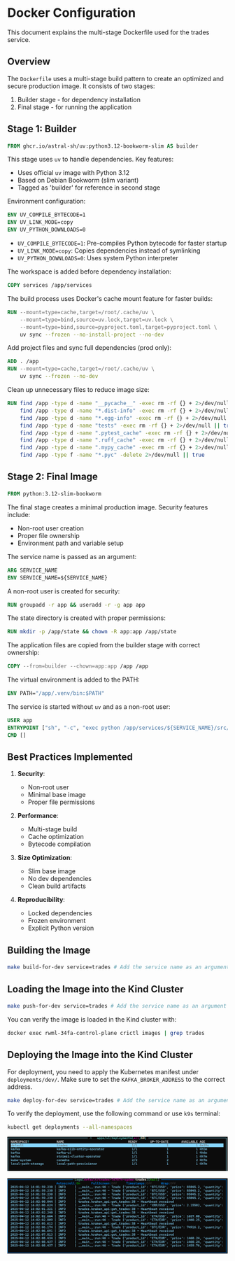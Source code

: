 # Docker Configuration

This document explains the multi-stage Dockerfile used for the trades service.

## Overview

The `Dockerfile` uses a multi-stage build pattern to create an optimized and secure production image. It consists of two stages:

1. Builder stage - for dependency installation
1. Final stage - for running the application

## Stage 1: Builder

```dockerfile
FROM ghcr.io/astral-sh/uv:python3.12-bookworm-slim AS builder
```

This stage uses `uv` to handle dependencies. Key features:

- Uses official `uv` image with Python 3.12
- Based on Debian Bookworm (slim variant)
- Tagged as 'builder' for reference in second stage

Environment configuration:

```dockerfile
ENV UV_COMPILE_BYTECODE=1
ENV UV_LINK_MODE=copy
ENV UV_PYTHON_DOWNLOADS=0
```

- `UV_COMPILE_BYTECODE=1`: Pre-compiles Python bytecode for faster startup
- `UV_LINK_MODE=copy`: Copies dependencies instead of symlinking
- `UV_PYTHON_DOWNLOADS=0`: Uses system Python interpreter

The workspace is added before dependency installation:

```dockerfile
COPY services /app/services
```

The build process uses Docker's cache mount feature for faster builds:

```dockerfile
RUN --mount=type=cache,target=/root/.cache/uv \
    --mount=type=bind,source=uv.lock,target=uv.lock \
    --mount=type=bind,source=pyproject.toml,target=pyproject.toml \
    uv sync --frozen --no-install-project --no-dev
```

Add project files and sync full dependencies (prod only):

```dockerfile
ADD . /app
RUN --mount=type=cache,target=/root/.cache/uv \
    uv sync --frozen --no-dev
```

Clean up unnecessary files to reduce image size:

```dockerfile
RUN find /app -type d -name "__pycache__" -exec rm -rf {} + 2>/dev/null || true; \
    find /app -type d -name "*.dist-info" -exec rm -rf {} + 2>/dev/null || true; \
    find /app -type d -name "*.egg-info" -exec rm -rf {} + 2>/dev/null || true; \
    find /app -type d -name "tests" -exec rm -rf {} + 2>/dev/null || true; \
    find /app -type d -name ".pytest_cache" -exec rm -rf {} + 2>/dev/null || true; \
    find /app -type d -name ".ruff_cache" -exec rm -rf {} + 2>/dev/null || true; \
    find /app -type d -name ".mypy_cache" -exec rm -rf {} + 2>/dev/null || true; \
    find /app -type f -name "*.pyc" -delete 2>/dev/null || true
```

## Stage 2: Final Image

```dockerfile
FROM python:3.12-slim-bookworm
```

The final stage creates a minimal production image. Security features include:

- Non-root user creation
- Proper file ownership
- Environment path and variable setup

The service name is passed as an argument:

```dockerfile
ARG SERVICE_NAME
ENV SERVICE_NAME=${SERVICE_NAME}
```

A non-root user is created for security:

```dockerfile
RUN groupadd -r app && useradd -r -g app app
```

The state directory is created with proper permissions:

```dockerfile
RUN mkdir -p /app/state && chown -R app:app /app/state
```

The application files are copied from the builder stage with correct ownership:

```dockerfile
COPY --from=builder --chown=app:app /app /app
```

The virtual environment is added to the PATH:

```dockerfile
ENV PATH="/app/.venv/bin:$PATH"
```

The service is started without `uv` and as a non-root user:

```dockerfile
USER app
ENTRYPOINT ["sh", "-c", "exec python /app/services/${SERVICE_NAME}/src/${SERVICE_NAME}/main.py"]
CMD []
```

## Best Practices Implemented

1. **Security**:

   - Non-root user
   - Minimal base image
   - Proper file permissions

1. **Performance**:

   - Multi-stage build
   - Cache optimization
   - Bytecode compilation

1. **Size Optimization**:

   - Slim base image
   - No dev dependencies
   - Clean build artifacts

1. **Reproducibility**:

   - Locked dependencies
   - Frozen environment
   - Explicit Python version

## Building the Image

```bash
make build-for-dev service=trades # Add the service name as an argument
```

## Loading the Image into the Kind Cluster

```bash
make push-for-dev service=trades # Add the service name as an argument
```

You can verify the image is loaded in the Kind cluster with:

```bash
docker exec rwml-34fa-control-plane crictl images | grep trades
```

## Deploying the Image into the Kind Cluster

For deployment, you need to apply the Kubernetes manifest under `deployments/dev/`. Make sure to set the `KAFKA_BROKER_ADDRESS` to the correct address.

```bash
make deploy-for-dev service=trades # Add the service name as an argument
```

To verify the deployment, use the following command or use `k9s` terminal:

```bash
kubectl get deployments --all-namespaces
```

![deployment trades](../images/deployment_trades1.png)

![deployment trades](../images/deployment_trades2.png)
